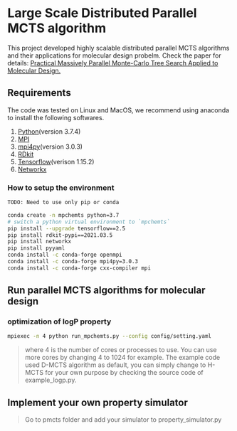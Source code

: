 # Large Scale Distributed Parallel MCTS algorithm

This project developed highly scalable distributed parallel MCTS algorithms and their applications for molecular design probelm.
Check the paper for details: [Practical Massively Parallel Monte-Carlo Tree Search Applied to Molecular Design.](https://arxiv.org/abs/2006.10504)

## Requirements

The code was tested on Linux and MacOS, we recommend using anaconda to install the following softwares.

1. [Python](https://www.anaconda.com/products/individual)(version 3.7.4)
2. [MPI](https://anaconda.org/conda-forge/openmpi)
3. [mpi4py](https://anaconda.org/anaconda/mpi4py)(version 3.0.3)
4. [RDkit](https://anaconda.org/rdkit/rdkit)
5. [Tensorflow](https://www.tensorflow.org/install/pip)(verison 1.15.2)
6. [Networkx](https://anaconda.org/anaconda/networkx)

### How to setup the environment

```bash
TODO: Need to use only pip or conda

conda create -n mpchemts python=3.7
# switch a python virtual environment to `mpchemts`
pip install --upgrade tensorflow==2.5
pip install rdkit-pypi==2021.03.5
pip install networkx
pip install pyyaml
conda install -c conda-forge openmpi
conda install -c conda-forge mpi4py=3.0.3
conda install -c conda-forge cxx-compiler mpi
```

## Run parallel MCTS algorithms for molecular design

### optimization of logP property

```bash
mpiexec -n 4 python run_mpchemts.py --config config/setting.yaml
```

> where 4 is the number of cores or processes to use. You can use more cores by changing 4 to 1024 for example. The example code used D-MCTS algorithm as default, you can simply change to H-MCTS for your own purpose by checking the source code of example_logp.py.

## Implement your own property simulator

> Go to pmcts folder and add your simulator to property_simulator.py
